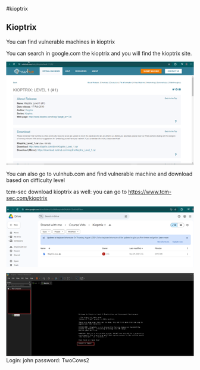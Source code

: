 #kioptrix


## Kioptrix

You can find vulnerable machines in kioptrix

You can search in google.com the kioptrix and you will find the kioptrix site.

![Alt](../Kioptrix.png)

You can also go to vulnhub.com and find vulnerable machine and download based on difficulty level

tcm-sec download kioptrix as well: you can go to https://www.tcm-sec.com/kioptrix

![Alt](../Kioptrix_download_ova.png)

![Alt](../kioptrix_login.png)
Login: john
password: TwoCows2

